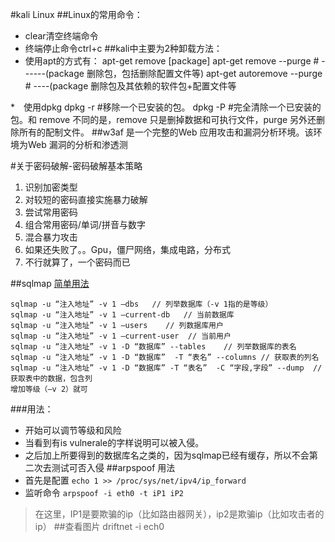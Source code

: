 #kali Linux
##Linux的常用命令：
* clear清空终端命令
* 终端停止命令ctrl+c
##kali中主要为2种卸载方法：
* 使用apt的方式有：
apt-get remove [package]
apt-get remove --purge # ------(package 删除包，包括删除配置文件等)
apt-get autoremove --purge # ----(package 删除包及其依赖的软件包+配置文件等

*　使用dpkg
dpkg -r     #移除一个已安装的包。
dpkg -P    #完全清除一个已安装的包。和 remove 不同的是，remove 只是删掉数据和可执行文件，purge 另外还删除所有的配制文件。
##w3af
是一个完整的Web 应用攻击和漏洞分析环境。该环境为Web 漏洞的分析和渗透测

#关于密码破解-密码破解基本策略
1. 识别加密类型
2. 对较短的密码直接实施暴力破解
3. 尝试常用密码
4. 组合常用密码/单词/拼音与数字
5. 混合暴力攻击
6. 如果还失败了。。Gpu，僵尸网络，集成电路，分布式
7. 不行就算了，一个密码而已

##sqlmap
[简单用法](http://blog.csdn.net/gsl68/article/details/9046301)

	sqlmap -u “注入地址” -v 1 –dbs   // 列举数据库（-v 1指的是等级）
	sqlmap -u “注入地址” -v 1 –current-db   // 当前数据库
	sqlmap -u “注入地址” -v 1 –users    // 列数据库用户
	sqlmap -u “注入地址” -v 1 –current-user  // 当前用户
	sqlmap -u “注入地址” -v 1 -D “数据库” --tables    // 列举数据库的表名
	sqlmap -u “注入地址” -v 1 -D “数据库”  -T “表名” --columns // 获取表的列名
	sqlmap -u “注入地址” -v 1 -D “数据库” -T “表名”  -C “字段,字段” --dump  // 获取表中的数据，包含列
	增加等级（–v 2）就可
###用法：
* 开始可以调节等级和风险
* 当看到有is  vulnerale的字样说明可以被入侵。
* 之后加上所要得到的数据库名之类的，因为sqlmap已经有缓存，所以不会第二次去测试可否入侵
##arpspoof 用法
* 首先是配置
`echo 1 >> /proc/sys/net/ipv4/ip_forward`
* 监听命令
`arpspoof -i eth0 -t iP1 iP2`
>在这里，IP1是要欺骗的ip（比如路由器网关），ip2是欺骗ip（比如攻击者的ip）
##查看图片
driftnet -i ech0